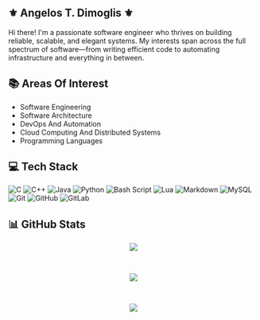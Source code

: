 
## ⚜️ Angelos T. Dimoglis ⚜️

Hi there! I'm a passionate software engineer who thrives on building reliable, scalable, and elegant systems. My interests span across the full spectrum of software—from writing efficient code to automating infrastructure and everything in between.

## 📚 Areas Of Interest

* Software Engineering 
* Software Architecture
* DevOps And Automation
* Cloud Computing And Distributed Systems
* Programming Languages

##  💻 Tech Stack

![C](https://img.shields.io/badge/c-%2300599C.svg?style=for-the-badge&logo=c&logoColor=white)
![C++](https://img.shields.io/badge/c++-%2300599C.svg?style=for-the-badge&logo=c%2B%2B&logoColor=white)
![Java](https://img.shields.io/badge/java-%23ED8B00.svg?style=for-the-badge&logo=openjdk&logoColor=white)
![Python](https://img.shields.io/badge/python-3670A0?style=for-the-badge&logo=python&logoColor=ffdd54)
![Bash Script](https://img.shields.io/badge/bash_script-%23121011.svg?style=for-the-badge&logo=gnu-bash&logoColor=white)
![Lua](https://img.shields.io/badge/lua-%232C2D72.svg?style=for-the-badge&logo=lua&logoColor=white)
![Markdown](https://img.shields.io/badge/markdown-%23000000.svg?style=for-the-badge&logo=markdown&logoColor=white)
![MySQL](https://img.shields.io/badge/mysql-4479A1.svg?style=for-the-badge&logo=mysql&logoColor=white)
<br>
![Git](https://img.shields.io/badge/git-%23F05033.svg?style=for-the-badge&logo=git&logoColor=white)
![GitHub](https://img.shields.io/badge/github-%23121011.svg?style=for-the-badge&logo=github&logoColor=white)
![GitLab](https://img.shields.io/badge/gitlab-%23181717.svg?style=for-the-badge&logo=gitlab&logoColor=white)

## 📊 GitHub Stats

<!-- GitHub Stats -->
<p align="center">
    <img src="https://github-readme-stats.vercel.app/api?username=Angelos-Dimoglis&theme=gruvbox&hide_border=false&include_all_commits=false&count_private=false" />
</p>
<br>

<!-- Top Languages -->
<p align="center">
    <img src="https://github-readme-stats.vercel.app/api/top-langs/?username=Angelos-Dimoglis&theme=gruvbox&hide_border=false&include_all_commits=false&count_private=false&layout=compact" />
</p>
<br>

<!-- GitHub Streak -->
<p align="center">
  <img src="https://nirzak-streak-stats.vercel.app/?user=Angelos-Dimoglis&theme=gruvbox&hide_border=false" />
</p>

